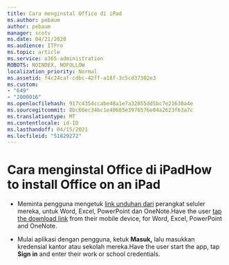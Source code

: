```yaml
---
title: Cara menginstal Office di iPad
ms.author: pebaum
author: pebaum
manager: scotv
ms.date: 04/21/2020
ms.audience: ITPro
ms.topic: article
ms.service: o365-administration
ROBOTS: NOINDEX, NOFOLLOW
localization_priority: Normal
ms.assetid: f4c24caf-cdbc-42ff-a18f-3c5cd37302e3
ms.custom:
- "649"
- "2000016"
ms.openlocfilehash: 917c4354ccabe48a1e7a32855dd5bc7e21630a4e
ms.sourcegitcommit: 8bc60ec34bc1e40685e3976576e04a2623f63a7c
ms.translationtype: MT
ms.contentlocale: id-ID
ms.lasthandoff: 04/15/2021
ms.locfileid: "51829272"
---
```

# <a name="how-to-install-office-on-an-ipad"></a><span data-ttu-id="9e877-102">Cara menginstal Office di iPad</span><span class="sxs-lookup"><span data-stu-id="9e877-102">How to install Office on an iPad</span></span>

- <span data-ttu-id="9e877-103">Meminta pengguna mengetuk [link unduhan dari](https://support.office.com/article/9df6d10c-7281-4671-8666-6ca8e339b628?wt.mc_id=Alchemy_ClientDIA) perangkat seluler mereka, untuk Word, Excel, PowerPoint dan OneNote.</span><span class="sxs-lookup"><span data-stu-id="9e877-103">Have the user [tap the download link](https://support.office.com/article/9df6d10c-7281-4671-8666-6ca8e339b628?wt.mc_id=Alchemy_ClientDIA) from their mobile device, for Word, Excel, PowerPoint and OneNote.</span></span>

- <span data-ttu-id="9e877-104">Mulai aplikasi dengan pengguna, ketuk **Masuk,** lalu masukkan kredensial kantor atau sekolah mereka.</span><span class="sxs-lookup"><span data-stu-id="9e877-104">Have the user start the app, tap **Sign in** and enter their work or school credentials.</span></span>
